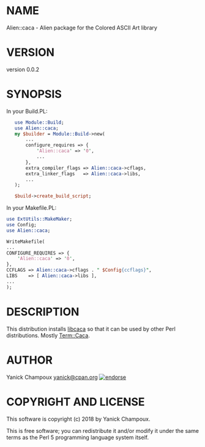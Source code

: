 # NAME

Alien::caca - Alien package for the Colored ASCII Art library

# VERSION

version 0.0.2

# SYNOPSIS 

In your Build.PL:

```perl
   use Module::Build;
   use Alien::caca;
   my $builder = Module::Build->new(
       ...
       configure_requires => {
           'Alien::caca' => '0',
           ...
       },
       extra_compiler_flags => Alien::caca->cflags,
       extra_linker_flags   => Alien::caca->libs,
       ...
   );

   $build->create_build_script;
```

In your Makefile.PL:

```perl
use ExtUtils::MakeMaker;
use Config;
use Alien::caca;

WriteMakefile(
...
CONFIGURE_REQUIRES => {
    'Alien::caca' => '0',
},
CCFLAGS => Alien::caca->cflags . " $Config{ccflags}",
LIBS    => [ Alien::caca->libs ],
...
);
```

# DESCRIPTION 

This distribution installs [libcaca](http://caca.zoy.org/wiki/libcaca) so that it can be used by other Perl distributions.  Mostly [Term::Caca](https://metacpan.org/pod/Term::Caca).

# AUTHOR

Yanick Champoux <yanick@cpan.org> [![endorse](http://api.coderwall.com/yanick/endorsecount.png)](http://coderwall.com/yanick)

# COPYRIGHT AND LICENSE

This software is copyright (c) 2018 by Yanick Champoux.

This is free software; you can redistribute it and/or modify it under
the same terms as the Perl 5 programming language system itself.
